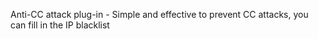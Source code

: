 Anti-CC attack plug-in - Simple and effective to prevent CC attacks, you can fill in the IP blacklist
